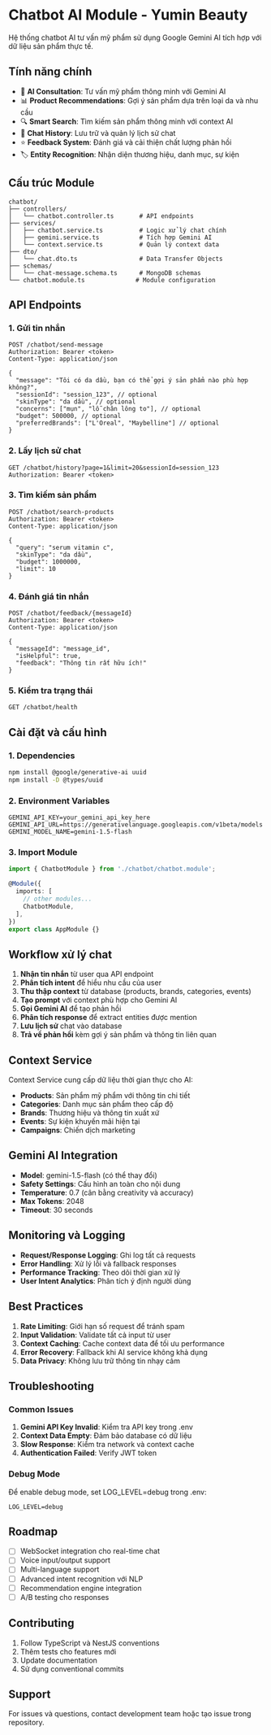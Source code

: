 # Chatbot AI Module - Yumin Beauty

Hệ thống chatbot AI tư vấn mỹ phẩm sử dụng Google Gemini AI tích hợp với dữ liệu sản phẩm thực tế.

## Tính năng chính

- 🤖 **AI Consultation**: Tư vấn mỹ phẩm thông minh với Gemini AI
- 📊 **Product Recommendations**: Gợi ý sản phẩm dựa trên loại da và nhu cầu
- 🔍 **Smart Search**: Tìm kiếm sản phẩm thông minh với context AI
- 💬 **Chat History**: Lưu trữ và quản lý lịch sử chat
- ⭐ **Feedback System**: Đánh giá và cải thiện chất lượng phản hồi
- 🏷️ **Entity Recognition**: Nhận diện thương hiệu, danh mục, sự kiện

## Cấu trúc Module

```
chatbot/
├── controllers/
│   └── chatbot.controller.ts       # API endpoints
├── services/
│   ├── chatbot.service.ts          # Logic xử lý chat chính
│   ├── gemini.service.ts           # Tích hợp Gemini AI
│   └── context.service.ts          # Quản lý context data
├── dto/
│   └── chat.dto.ts                 # Data Transfer Objects
├── schemas/
│   └── chat-message.schema.ts      # MongoDB schemas
└── chatbot.module.ts              # Module configuration
```

## API Endpoints

### 1. Gửi tin nhắn
```http
POST /chatbot/send-message
Authorization: Bearer <token>
Content-Type: application/json

{
  "message": "Tôi có da dầu, bạn có thể gợi ý sản phẩm nào phù hợp không?",
  "sessionId": "session_123", // optional
  "skinType": "da dầu", // optional
  "concerns": ["mụn", "lỗ chân lông to"], // optional
  "budget": 500000, // optional
  "preferredBrands": ["L'Oreal", "Maybelline"] // optional
}
```

### 2. Lấy lịch sử chat
```http
GET /chatbot/history?page=1&limit=20&sessionId=session_123
Authorization: Bearer <token>
```

### 3. Tìm kiếm sản phẩm
```http
POST /chatbot/search-products
Authorization: Bearer <token>
Content-Type: application/json

{
  "query": "serum vitamin c",
  "skinType": "da dầu",
  "budget": 1000000,
  "limit": 10
}
```

### 4. Đánh giá tin nhắn
```http
POST /chatbot/feedback/{messageId}
Authorization: Bearer <token>
Content-Type: application/json

{
  "messageId": "message_id",
  "isHelpful": true,
  "feedback": "Thông tin rất hữu ích!"
}
```

### 5. Kiểm tra trạng thái
```http
GET /chatbot/health
```

## Cài đặt và cấu hình

### 1. Dependencies
```bash
npm install @google/generative-ai uuid
npm install -D @types/uuid
```

### 2. Environment Variables
```env
GEMINI_API_KEY=your_gemini_api_key_here
GEMINI_API_URL=https://generativelanguage.googleapis.com/v1beta/models
GEMINI_MODEL_NAME=gemini-1.5-flash
```

### 3. Import Module
```typescript
import { ChatbotModule } from './chatbot/chatbot.module';

@Module({
  imports: [
    // other modules...
    ChatbotModule,
  ],
})
export class AppModule {}
```

## Workflow xử lý chat

1. **Nhận tin nhắn** từ user qua API endpoint
2. **Phân tích intent** để hiểu nhu cầu của user
3. **Thu thập context** từ database (products, brands, categories, events)
4. **Tạo prompt** với context phù hợp cho Gemini AI
5. **Gọi Gemini AI** để tạo phản hồi
6. **Phân tích response** để extract entities được mention
7. **Lưu lịch sử** chat vào database
8. **Trả về phản hồi** kèm gợi ý sản phẩm và thông tin liên quan

## Context Service

Context Service cung cấp dữ liệu thời gian thực cho AI:

- **Products**: Sản phẩm mỹ phẩm với thông tin chi tiết
- **Categories**: Danh mục sản phẩm theo cấp độ
- **Brands**: Thương hiệu và thông tin xuất xứ
- **Events**: Sự kiện khuyến mãi hiện tại
- **Campaigns**: Chiến dịch marketing

## Gemini AI Integration

- **Model**: gemini-1.5-flash (có thể thay đổi)
- **Safety Settings**: Cấu hình an toàn cho nội dung
- **Temperature**: 0.7 (cân bằng creativity và accuracy)
- **Max Tokens**: 2048
- **Timeout**: 30 seconds

## Monitoring và Logging

- **Request/Response Logging**: Ghi log tất cả requests
- **Error Handling**: Xử lý lỗi và fallback responses
- **Performance Tracking**: Theo dõi thời gian xử lý
- **User Intent Analytics**: Phân tích ý định người dùng

## Best Practices

1. **Rate Limiting**: Giới hạn số request để tránh spam
2. **Input Validation**: Validate tất cả input từ user
3. **Context Caching**: Cache context data để tối ưu performance
4. **Error Recovery**: Fallback khi AI service không khả dụng
5. **Data Privacy**: Không lưu trữ thông tin nhạy cảm

## Troubleshooting

### Common Issues

1. **Gemini API Key Invalid**: Kiểm tra API key trong .env
2. **Context Data Empty**: Đảm bảo database có dữ liệu
3. **Slow Response**: Kiểm tra network và context cache
4. **Authentication Failed**: Verify JWT token

### Debug Mode

Để enable debug mode, set LOG_LEVEL=debug trong .env:
```env
LOG_LEVEL=debug
```

## Roadmap

- [ ] WebSocket integration cho real-time chat
- [ ] Voice input/output support
- [ ] Multi-language support
- [ ] Advanced intent recognition với NLP
- [ ] Recommendation engine integration
- [ ] A/B testing cho responses

## Contributing

1. Follow TypeScript và NestJS conventions
2. Thêm tests cho features mới
3. Update documentation
4. Sử dụng conventional commits

## Support

For issues và questions, contact development team hoặc tạo issue trong repository. 